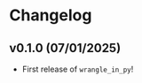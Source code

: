 # Changelog

<!--next-version-placeholder-->

## v0.1.0 (07/01/2025)

- First release of `wrangle_in_py`!